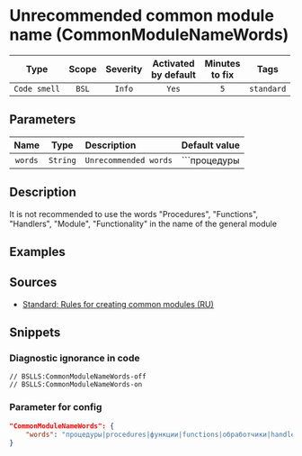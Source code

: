 # Unrecommended common module name (CommonModuleNameWords)

 Type | Scope | Severity | Activated<br>by default | Minutes<br>to fix | Tags 
 :-: | :-: | :-: | :-: | :-: | :-: 
 `Code smell` | `BSL` | `Info` | `Yes` | `5` | `standard` 

## Parameters 

 Name | Type | Description | Default value 
 :-: | :-: | :-- | :-: 
 `words` | `String` | ```Unrecommended words``` | ```процедуры|procedures|функции|functions|обработчики|handlers|модуль|module|функциональность|functionality``` 

<!-- Блоки выше заполняются автоматически, не трогать -->
## Description

It is not recommended to use the words "Procedures", "Functions", "Handlers", "Module", "Functionality" in the name of the general module

## Examples

<!-- В данном разделе приводятся примеры, на которые диагностика срабатывает, а также можно привести пример, как можно исправить ситуацию -->

## Sources

- [Standard: Rules for creating common modules (RU)](https://its.1c.ru/db/v8std#content:469:hdoc:3.1)

## Snippets

<!-- Блоки ниже заполняются автоматически, не трогать -->
### Diagnostic ignorance in code

```bsl
// BSLLS:CommonModuleNameWords-off
// BSLLS:CommonModuleNameWords-on
```

### Parameter for config

```json
"CommonModuleNameWords": {
    "words": "процедуры|procedures|функции|functions|обработчики|handlers|модуль|module|функциональность|functionality"
}
```
